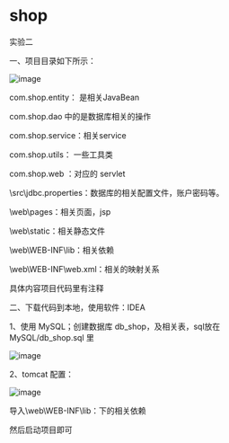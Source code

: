 # shop
实验二

一、项目目录如下所示：

![image](https://user-images.githubusercontent.com/49582349/165081150-52889869-d9a7-44f4-a058-0e588eb6b0e0.png)

com.shop.entity： 是相关JavaBean

com.shop.dao 中的是数据库相关的操作

com.shop.service：相关service

com.shop.utils： 一些工具类

com.shop.web ：对应的 servlet

\src\jdbc.properties：数据库的相关配置文件，账户密码等。

\web\pages：相关页面，jsp

\web\static：相关静态文件

\web\WEB-INF\lib：相关依赖

\web\WEB-INF\web.xml：相关的映射关系

具体内容项目代码里有注释

二、下载代码到本地，使用软件：IDEA

1、使用 MySQL；创建数据库 db_shop，及相关表，sql放在 MySQL/db_shop.sql 里

![image](https://user-images.githubusercontent.com/49582349/165296603-b2dbe8c3-0046-4a39-85ce-ef5e8d81ec47.png)


2、tomcat 配置：

![image](https://user-images.githubusercontent.com/49582349/165084203-650158a4-722a-467f-87c1-4d3f2774f0c5.png)

导入\web\WEB-INF\lib：下的相关依赖

然后启动项目即可
